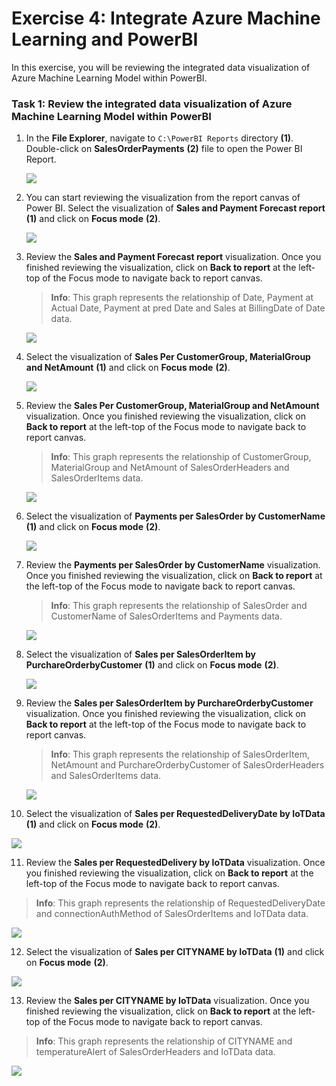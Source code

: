 # Exercise 4: Integrate Azure Machine Learning and PowerBI

In this exercise, you will be reviewing the integrated data visualization of Azure Machine Learning Model within PowerBI.

### Task 1: Review the integrated data visualization of Azure Machine Learning Model within PowerBI

1. In the **File Explorer**, navigate to `C:\PowerBI Reports` directory **(1)**. Double-click on **SalesOrderPayments** **(2)** file to open the Power BI Report.

   ![](media/auto-ex4-step1.png)
   
2. You can start reviewing the visualization from the report canvas of Power BI. Select the visualization of **Sales and Payment Forecast report** **(1)** and click on **Focus mode** **(2)**.

   ![](media/auto-ex4-step2.png)
   
3. Review the **Sales and Payment Forecast report** visualization. Once you finished reviewing the visualization, click on **Back to report** at the left-top of the Focus mode to navigate back to report canvas.

   > **Info**: This graph represents the relationship of Date, Payment at Actual Date, Payment at pred Date and Sales at BillingDate of Date data.

   ![](media/auto-ex4-step3.png)
   
4. Select the visualization of **Sales Per CustomerGroup, MaterialGroup and NetAmount** **(1)** and click on **Focus mode** **(2)**.

   ![](media/auto-ex4-step4.png)
   
5. Review the **Sales Per CustomerGroup, MaterialGroup and NetAmount** visualization. Once you finished reviewing the visualization, click on **Back to report** at the left-top of the Focus mode to navigate back to report canvas.

   > **Info**: This graph represents the relationship of CustomerGroup, MaterialGroup and NetAmount of SalesOrderHeaders and SalesOrderItems data.

   ![](media/auto-ex4-step5.png)
   
6. Select the visualization of **Payments per SalesOrder by CustomerName** **(1)** and click on **Focus mode** **(2)**.

   ![](media/auto-ex4-step6.png)
   
7. Review the **Payments per SalesOrder by CustomerName** visualization. Once you finished reviewing the visualization, click on **Back to report** at the left-top of the Focus mode to navigate back to report canvas.

   > **Info**: This graph represents the relationship of SalesOrder and CustomerName of SalesOrderItems and Payments data.

   ![](media/auto-ex4-step7.png)   
   
8. Select the visualization of **Sales per SalesOrderItem by PurchareOrderbyCustomer** **(1)** and click on **Focus mode** **(2)**.

   ![](media/auto-ex4-step8.png)
   
9. Review the **Sales per SalesOrderItem by PurchareOrderbyCustomer** visualization. Once you finished reviewing the visualization, click on **Back to report** at the left-top of the Focus mode to navigate back to report canvas.

   > **Info**: This graph represents the relationship of SalesOrderItem, NetAmount and PurchareOrderbyCustomer of SalesOrderHeaders and SalesOrderItems data.

   ![](media/auto-ex4-step9.png)
   
10. Select the visualization of **Sales per RequestedDeliveryDate by IoTData** **(1)** and click on **Focus mode** **(2)**.

   ![](media/auto-ex4-step10.png)
   
11. Review the **Sales per RequestedDelivery by IoTData** visualization. Once you finished reviewing the visualization, click on **Back to report** at the left-top of the Focus mode to navigate back to report canvas.

   > **Info**: This graph represents the relationship of RequestedDeliveryDate and connectionAuthMethod of SalesOrderItems and IoTData data.

   ![](media/auto-ex4-step11.png)
   
12. Select the visualization of **Sales per CITYNAME by IoTData** **(1)** and click on **Focus mode** **(2)**.

   ![](media/auto-ex4-step12.png)
   
13. Review the **Sales per CITYNAME by IoTData** visualization. Once you finished reviewing the visualization, click on **Back to report** at the left-top of the Focus mode to navigate back to report canvas.

   > **Info**: This graph represents the relationship of CITYNAME and temperatureAlert of SalesOrderHeaders and IoTData data.

   ![](media/auto-ex4-step13.png)
   
   
   
   

